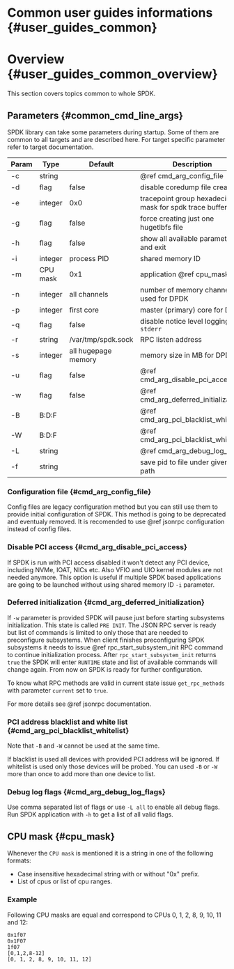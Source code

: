 # Common user guides informations {#user_guides_common}

# Overview {#user_guides_common_overview}

This section covers topics common to whole SPDK.

## Parameters {#common_cmd_line_args}

SPDK library can take some parameters during startup. Some of them are common to all targets and are described here.
For target specific parameter refer to target documentation.

Param    | Type     | Default             | Description
-------- | -------- | ------------------- | -----------
-c       | string   |                     | @ref cmd_arg_config_file
-d       | flag     | false               | disable coredump file creation
-e       | integer  | 0x0                 | tracepoint group hexadecimal mask for spdk trace buffers
-g       | flag     | false               | force creating just one hugetlbfs file
-h       | flag     | false               | show all available parameters and exit
-i       | integer  | process PID         | shared memory ID
-m       | CPU mask | 0x1                 | application @ref cpu_mask
-n       | integer  | all channels        | number of memory channels used for DPDK
-p       | integer  | first core          | master (primary) core for DPDK
-q       | flag     | false               | disable notice level logging to `stderr`
-r       | string   | /var/tmp/spdk.sock  | RPC listen address
-s       | integer  | all hugepage memory | memory size in MB for DPDK
-u       | flag     | false               | @ref cmd_arg_disable_pci_access.
-w       | flag     | false               | @ref cmd_arg_deferred_initialization
-B       | B:D:F    |                     | @ref cmd_arg_pci_blacklist_whitelist.
-W       | B:D:F    |                     | @ref cmd_arg_pci_blacklist_whitelist.
-L       | string   |                     | @ref cmd_arg_debug_log_flags
-f       | string   |                     | save pid to file under given path

### Configuration file {#cmd_arg_config_file}

Config files are legacy configuration method but you can still use them to provide initial configuration of SPDK.
This method is going to be deprecated and eventualy removed. It is recomended to use @ref jsonrpc configuration
instead of config files.

### Disable PCI access {#cmd_arg_disable_pci_access}

If SPDK is run with PCI access disabled it won't detect any PCI device, including NVMe, IOAT, NICs etc. Also VFIO and UIO
kernel modules are not needed anymore. This option is useful if multiple SPDK based applications are going
to be launched without using shared memory ID `-i` parameter.

### Deferred initialization {#cmd_arg_deferred_initialization}

If `-w` parameter is provided SPDK will pause just before starting subsystems initialization. This state is called `PRE INIT`.
The JSON RPC server is ready but list of commands is limited to only those that are needed to preconfigure subsystems. When
client finishes preconfiguring SPDK subsystems it needs to issue @ref rpc_start_subsystem_init RPC command to continue
initialization process. After `rpc_start_subsystem_init` returns `true` the SPDK will enter `RUNTIME` state and list of available
commands will change again. From now on SPDK is ready for further configuration.

To know what RPC methods are valid in current state issue `get_rpc_methods` with parameter `current` set to `true`.

For more details see @ref jsonrpc documentation.

### PCI address blacklist and white list {#cmd_arg_pci_blacklist_whitelist}

Note that `-B` and `-W` cannot be used at the same time.

If blacklist is used all devices with provided PCI address will be ignored. If whitelist is used only those
devices will be probed. You can used `-B` or `-W` more than once to add more than one device to list.

### Debug log flags {#cmd_arg_debug_log_flags}

Use comma separated list of flags or use `-L all` to enable all debug flags. Run SPDK application with `-h` to get a list
of all valid flags.

## CPU mask {#cpu_mask}

Whenever the `CPU mask` is mentioned it is a string in one of the following formats:

- Case insensitive hexadecimal string with or without "0x" prefix.
- List of cpus or list of cpu ranges.


### Example

Following CPU masks are equal and correspond to CPUs 0, 1, 2, 8, 9, 10, 11 and 12:

~~~
0x1f07
0x1F07
1f07
[0,1,2,8-12]
[0, 1, 2, 8, 9, 10, 11, 12]
~~~
